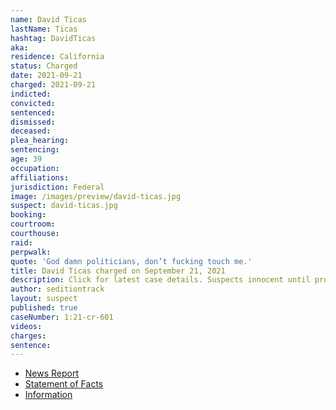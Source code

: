 ```yaml
---
name: David Ticas
lastName: Ticas
hashtag: DavidTicas
aka:
residence: California
status: Charged
date: 2021-09-21
charged: 2021-09-21
indicted:
convicted:
sentenced:
dismissed:
deceased:
plea_hearing:
sentencing:
age: 39
occupation:
affiliations:
jurisdiction: Federal
image: /images/preview/david-ticas.jpg
suspect: david-ticas.jpg
booking:
courtroom:
courthouse:
raid:
perpwalk:
quote: 'God damn politicians, don’t fucking touch me.'
title: David Ticas charged on September 21, 2021
description: Click for latest case details. Suspects innocent until proven guilty.
author: seditiontrack
layout: suspect
published: true
caseNumber: 1:21-cr-601
videos:
charges:
sentence:
---
```

- [News Report](https://www.ocregister.com/2021/10/07/2-more-with-southern-california-ties-charged-in-jan-6-storming-of-u-s-capitol/)
- [Statement of Facts](https://www.justice.gov/usao-dc/case-multi-defendant/file/1457581/download)
- [Information](https://www.justice.gov/usao-dc/case-multi-defendant/file/1457586/download)

